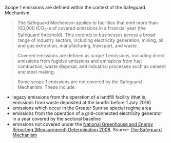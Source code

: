Scope 1 emissions are defined within the context of the Safeguard Mechanism.
> The Safeguard Mechanism applies to facilities that emit more than 100,000 $tCO_2$-e of covered emissions in a financial year (the Safeguard threshold). This extends to businesses across a broad range of industry sectors, including electricity generation, mining, oil and gas extraction, manufacturing, transport, and waste.

> Covered emissions are defined as scope 1 emissions, including direct emissions from fugitive emissions and emissions from fuel combustion, waste disposal, and industrial processes such as cement and steel making.

> Some scope 1 emissions are not covered by the Safeguard Mechanism. These include:
- legacy emissions from the operation of a landfill facility (that is, emissions from waste deposited at the landfill before 1 July 2016)
- emissions which occur in the Greater Sunrise special regime area
- emissions from the operation of a grid-connected electricity generator in a year covered by the sectoral baseline
- emissions not covered under the [National Greenhouse and Energy Reporting (Measurement) Determination 2008](https://www.cleanenergyregulator.gov.au/NGER/Pages/Legislation/Measurement-Determination.aspx).
Source: [The Safeguard Mechanism](The%20Safeguard%20Mechanism.md)

